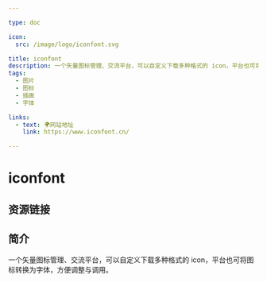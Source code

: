 ```yaml
---

type: doc

icon:
  src: /image/logo/iconfont.svg

title: iconfont
description: 一个矢量图标管理、交流平台，可以自定义下载多种格式的 icon，平台也可将图标转换为字体，方便调整与调用。
tags:
  - 图片
  - 图标
  - 插画
  - 字体

links:
  - text: 🌍网站地址
    link: https://www.iconfont.cn/

---
```


<ShowLogo />

# iconfont

<ShowTags />

<ShowBreadcrumb />

## 资源链接

<ShowLinks />

## 简介

一个矢量图标管理、交流平台，可以自定义下载多种格式的 icon，平台也可将图标转换为字体，方便调整与调用。
